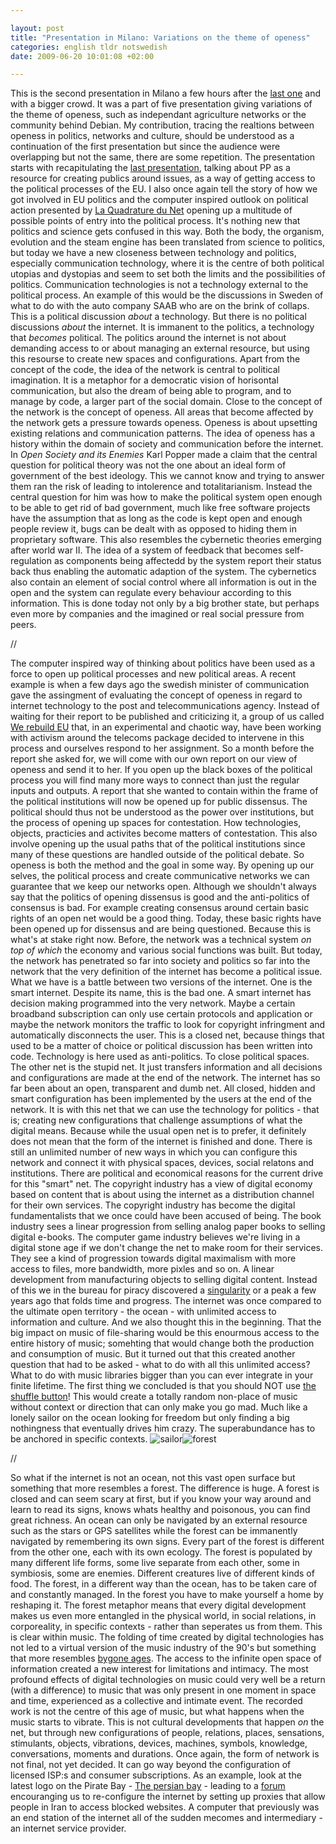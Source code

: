 ```yaml
--- 

layout: post
title: "Presentation in Milano: Variations on the theme of openess" 
categories: english tldr notswedish
date: 2009-06-20 10:01:08 +02:00 

---
```


This is the second presentation in Milano a few hours after the [last one](http://www.blay.se/2009/06/19/presentation-in-milano-on-the-pirate-party-and-internet-swarms/) and with a bigger crowd. It was a part of five presentation giving variations of the theme of openess, such as independant agriculture networks or the community behind Debian. My contribution, tracing the realtions between openess in politics, networks and culture, should be understood as a continuation of the first presentation but since the audience were overlapping but not the same, there are some repetition. The presentation starts with recapitulating the [last presentation](http://www.blay.se/2009/06/19/presentation-in-milano-on-the-pirate-party-and-internet-swarms/), talking about PP as a resource for creating publics around issues, as a way of getting access to the political processes of the EU. I also once again tell the story of how we got involved in EU politics and the computer inspired outlook on political action presented by [La Quadrature du Net](http://www.laquadrature.net/) opening up a multitude of possible points of entry into the political process. It's nothing new that politics and science gets confused in this way. Both the body, the organism, evolution and the steam engine has been translated from science to politics, but today we have a new closeness between technology and politics, especially communication technology, where it is the centre of both political utopias and dystopias and seem to set both the limits and the possibilities of politics. Communication technologies is not a technology external to the political process. An example of this would be the discussions in Sweden of what to do with the auto company SAAB who are on the brink of collaps. This is a political discussion *about* a technology. But there is no political discussions *about* the internet. It is immanent to the politics, a technology that *becomes* political. The politics around the internet is not about demanding access to or about managing an external resource, but using this resourse to create new spaces and configurations. Apart from the concept of the code, the idea of the network is central to political imagination. It is a metaphor for a democratic vision of horisontal communication, but also the dream of being able to program, and to manage by code, a larger part of the social domain. Close to the concept of the network is the concept of openess. All areas that become affected by the network gets a pressure towards openess. Openess is about upsetting existing relations and communication patterns. The idea of openess has a history within the domain of society and communication before the internet. In *Open Society and its Enemies* Karl Popper made a claim that the central question for political theory was not the one about an ideal form of government of the best ideology. This we cannot know and trying to answer them ran the risk of leading to intolerence and totalitarianism. Instead the central question for him was how to make the political system open enough to be able to get rid of bad government, much like free software projects have the assumption that as long as the code is kept open and enough people review it, bugs can be dealt with as opposed to hiding them in proprietary software. This also resembles the cybernetic theories emerging after world war II. The idea of a system of feedback that becomes self-regulation as components being affectedd by the system report their status back thus enabling the automatic adaption of the system. The cybernetics also contain an element of social control where all information is out in the open and the system can regulate every behaviour according to this information. This is done today not only by a big brother state, but perhaps even more by companies and the imagined or real social pressure from peers. 

//

The computer inspired way of thinking about politics have been used as a force to open up political processes and new political areas. A recent example is when a few days ago the swedish minister of communication gave the assingment of evaluating the concept of openess in regard to internet technology to the post and telecommunications agency. Instead of waiting for their report to be published and criticizing it, a group of us called [We rebuild EU](http://werebuild.eu/) that, in an experimental and chaotic way, have been working with activism around the telecoms package decided to intervene in this process and ourselves respond to her assignment. So a month before the report she asked for, we will come with our own report on our view of openess and send it to her. If you open up the black boxes of the political process you will find many more ways to connect than just the regular inputs and outputs. A report that she wanted to contain within the frame of the political institutions will now be opened up for public dissensus. The political should thus not be understood as the power over institutions, but the process of opening up spaces for contestation. How technologies, objects, practicies and activites become matters of contestation. This also involve opening up the usual paths that of the political institutions since many of these questions are handled outside of the political debate. So openess is both the method and the goal in some way. By opening up our selves, the political process and create communicative networks we can guarantee that we keep our networks open. Although we shouldn't always say that the politics of opening dissensus is good and the anti-politics of consensus is bad. For example creating consensus around certain basic rights of an open net would be a good thing. Today, these basic rights have been opened up for dissensus and are being questioned. Because this is what's at stake right now. Before, the network was a technical system *on top of which* the economy and various social functions was built. But today, the network has penetrated so far into society and politics so far into the network that the very definition of the internet has become a political issue. What we have is a battle between two versions of the internet. One is the smart internet. Despite its name, this is the bad one. A smart internet has decision making programmed into the very network. Maybe a certain broadband subscription can only use certain protocols and application or maybe the network monitors the traffic to look for copyright infringment and automatically disconnects the user. This is a closed net, because things that used to be a matter of choice or political discussion has been written into code. Technology is here used as anti-politics. To close political spaces. The other net is the stupid net. It just transfers information and all decisions and configurations are made at the end of the network. The internet has so far been about an open, transparent and dumb net. All closed, hidden and smart configuration has been implemented by the users at the end of the network. It is with this net that we can use the technology for politics - that is; creating new configurations that challenge assumptions of what the digital means. Because while the usual open net is to prefer, it definitely does not mean that the form of the internet is finished and done. There is still an unlimited number of new ways in which you can configure this network and connect it with physical spaces, devices, social relatons and institutions. There are political and economical reasons for the current drive for this "smart" net. The copyright industry has a view of digital economy based on content that is about using the internet as a distribution channel for their own services. The copyright industry has become the digital fundamentalists that we once could have been accused of being. The book industry sees a linear progression from selling analog paper books to selling digital e-books. The computer game industry believes we're living in a digital stone age if we don't change the net to make room for their services. They see a kind of progression towards digital maximalism with more access to files, more bandwidth, more pixles and so on. A linear development from manufacturing objects to selling digital content. Instead of this we in the bureau for piracy discovered a [singularity](http://www.piratbyran.org/walpurgis) or a peak a few years ago that folds time and progress. The internet was once compared to the ultimate open territory - the ocean - with unlimited access to information and culture. And we also thought this in the beginning. That the big impact on music of file-sharing would be this enourmous access to the entire history of music; somehting that would change both the production and consumption of music. But it turned out that this created another question that had to be asked - what to do with all this unlimited access? What to do with music libraries bigger than you can ever integrate in your finite lifetime. The first thing we concluded is that you should NOT use [the shuffle button](http://www.blay.se/2009/01/30/transmediale-shuffle-terror/)! This would create a totally random non-place of music without context or direction that can only make you go mad. Much like a lonely sailor on the ocean looking for freedom but only finding a big nothingness that eventually drives him crazy. The superabundance has to be anchored in specific contexts. ![](http://www.blay.se/wp-content/uploads/2009/01/bild-6.png "sailor")![](http://www.blay.se/wp-content/uploads/2009/01/bild-7.png "forest") 

//

So what if the internet is not an ocean, not this vast open surface but something that more resembles a forest. The difference is huge. A forest is closed and can seem scary at first, but if you know your way around and learn to read its signs, knows whats healthy and poisonous, you can find great richness. An ocean can only be navigated by an external resource such as the stars or GPS satellites while the forest can be immanently navigated by remembering its own signs. Every part of the forest is different from the other one, each with its own ecology. The forest is populated by many different life forms, some live separate from each other, some in symbiosis, some are enemies. Different creatures live of different kinds of food. The forest, in a different way than the ocean, has to be taken care of and constantly managed. In the forest you have to make yourself a home by reshaping it. The forest metaphor means that every digital development makes us even more entangled in the physical world, in social relations, in corporeality, in specific contexts - rather than seperates us from them. This is clear within music. The folding of time created by digital technologies has not led to a virtual version of the music industry of the 90's but something that more resembles [bygone ages](http://copyriot.se/2009/06/02/en-metod-for-att-definiera-musiken-i-det-postdigitala/). The access to the infinite open space of information created a new interest for limitations and intimacy. The most profound effects of digital technologies on music could very well be a return (with a difference) to music that was only present in one moment in space and time, experienced as a collective and intimate event. The recorded work is not the centre of this age of music, but what happens when the music starts to vibrate. This is not cultural developments that happen *on* the net, but through new configurations of people, relations, places, sensations, stimulants, objects, vibrations, devices, machines, symbols, knowledge, conversations, moments and durations. Once again, the form of network is not final, not yet decided. It can go way beyond the configuration of licensed ISP:s and consumer subscriptions. As an example, look at the latest logo on the Pirate Bay - [The persian bay](http://www.google.com/search?q=the+persian+bay) - leading to a [forum](http://iran.whyweprotest.net/) encouranging us to re-configure the internet by setting up proxies that allow people in Iran to access blocked websites. A computer that previously was an end station of the internet all of the sudden mecomes and intermediary - an internet service provider. 